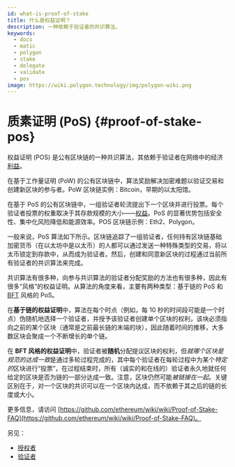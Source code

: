 ```yaml
---
id: what-is-proof-of-stake
title: 什么是权益证明？
description: 一种依赖于验证者的共识算法。
keywords:
  - docs
  - matic
  - polygon
  - stake
  - delegate
  - validate
  - pos
image: https://wiki.polygon.technology/img/polygon-wiki.png
---
```


# 质素证明 (PoS) {#proof-of-stake-pos}

权益证明 (POS) 是公有区块链的一种共识算法，其依赖于验证者在网络中的经济[利益](/docs/maintain/glossary#staking)。

在基于工作量证明 (PoW) 的公有区块链中，算法奖励解决加密难题以验证交易和创建新区块的参与者。PoW 区块链实例：Bitcoin，早期的以太阳馆。

在基于 PoS 的公有区块链中，一组验证者轮流提出下一个区块并进行投票。每个验证者投票的权重取决于其存款规模的大小——[权益](/docs/maintain/glossary#staking)。PoS 的显著优势包括安全性、集中化风险降低和能源效率。POS 区块链示例：Eth2、Polygon。

一般来说，PoS 算法如下所示。区块链追踪了一组验证者，任何持有区块链基础加密货币（在以太坊中是以太币）的人都可以通过发送一种特殊类型的交易，将以太币锁定到存款中，从而成为验证者。然后，创建和同意新区块的过程通过当前所有验证者的共识算法来完成。

共识算法有很多种，向参与共识算法的验证者分配奖励的方法也有很多种，因此有很多“风格”的权益证明。从算法的角度来看，主要有两种类型：基于链的 PoS 和 [BFT](https://en.wikipedia.org/wiki/Byzantine_fault_tolerance) 风格的 PoS。

在**基于链的权益证明**中，算法在每个时点（例如，每 10 秒的时间段可能是一个时点）伪随机地选择一个验证者，并授予该验证者创建单个区块的权利，该块必须指向之前的某个区块（通常是之前最长链的末端的块），因此随着时间的推移，大多数区块会聚成一个不断增长的单个链。

在 **BFT 风格的权益证明**中，验证者被**随机**分配提议区块的权利，但*就哪个区块是规范的达成一致*是通过多轮过程完成的，其中每个验证者在每轮过程中为某个*特定的*区块进行“投票”，在过程结束时，所有（诚实的和在线的）验证者永久地就任何给定的区块是否为链的一部分达成一致。注意，区块仍然可能*被链接在一起*。关键区别在于，对一个区块的共识可以在一个区块内达成，而不依赖于其之后的链的长度或大小。

更多信息，请访问 [https://github.com/ethereum/wiki/wiki/Proof-of-Stake-FAQ](https://github.com/ethereum/wiki/wiki/Proof-of-Stake-FAQ)。

另见：

* [授权者](/docs/maintain/glossary#delegator)
* [验证者](/docs/maintain/glossary#validator)
